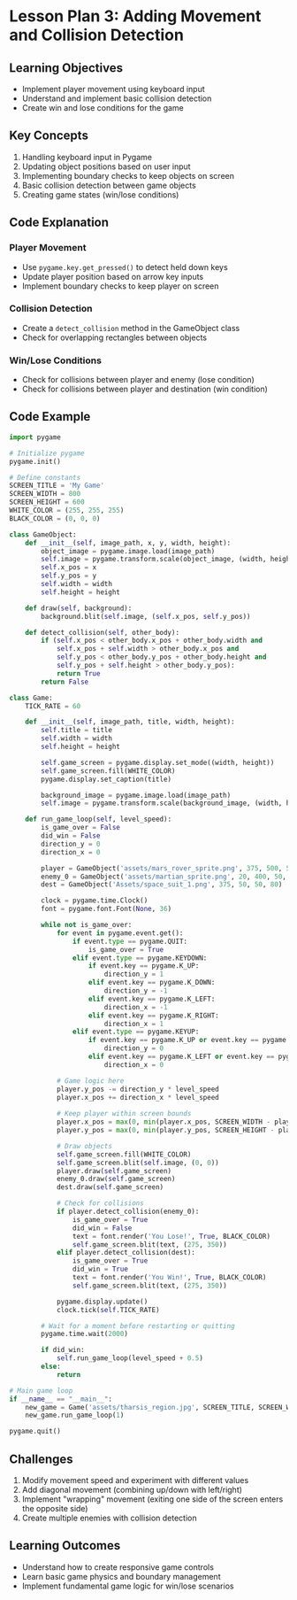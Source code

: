 # Lesson Plan 3: Adding Movement and Collision Detection

## Learning Objectives
- Implement player movement using keyboard input
- Understand and implement basic collision detection
- Create win and lose conditions for the game

## Key Concepts
1. Handling keyboard input in Pygame
2. Updating object positions based on user input
3. Implementing boundary checks to keep objects on screen
4. Basic collision detection between game objects
5. Creating game states (win/lose conditions)

## Code Explanation

### Player Movement
- Use `pygame.key.get_pressed()` to detect held down keys
- Update player position based on arrow key inputs
- Implement boundary checks to keep player on screen

### Collision Detection
- Create a `detect_collision` method in the GameObject class
- Check for overlapping rectangles between objects

### Win/Lose Conditions
- Check for collisions between player and enemy (lose condition)
- Check for collisions between player and destination (win condition)

## Code Example
```python
import pygame

# Initialize pygame
pygame.init()

# Define constants
SCREEN_TITLE = 'My Game'
SCREEN_WIDTH = 800
SCREEN_HEIGHT = 600
WHITE_COLOR = (255, 255, 255)
BLACK_COLOR = (0, 0, 0)

class GameObject:
    def __init__(self, image_path, x, y, width, height):
        object_image = pygame.image.load(image_path)
        self.image = pygame.transform.scale(object_image, (width, height))
        self.x_pos = x
        self.y_pos = y
        self.width = width
        self.height = height

    def draw(self, background):
        background.blit(self.image, (self.x_pos, self.y_pos))

    def detect_collision(self, other_body):
        if (self.x_pos < other_body.x_pos + other_body.width and
            self.x_pos + self.width > other_body.x_pos and
            self.y_pos < other_body.y_pos + other_body.height and
            self.y_pos + self.height > other_body.y_pos):
            return True
        return False

class Game:
    TICK_RATE = 60

    def __init__(self, image_path, title, width, height):
        self.title = title
        self.width = width
        self.height = height

        self.game_screen = pygame.display.set_mode((width, height))
        self.game_screen.fill(WHITE_COLOR)
        pygame.display.set_caption(title)

        background_image = pygame.image.load(image_path)
        self.image = pygame.transform.scale(background_image, (width, height))

    def run_game_loop(self, level_speed):
        is_game_over = False
        did_win = False
        direction_y = 0
        direction_x = 0

        player = GameObject('assets/mars_rover_sprite.png', 375, 500, 50, 50)
        enemy_0 = GameObject('assets/martian_sprite.png', 20, 400, 50, 50)
        dest = GameObject('Assets/space_suit_1.png', 375, 50, 50, 80)

        clock = pygame.time.Clock()
        font = pygame.font.Font(None, 36)

        while not is_game_over:
            for event in pygame.event.get():
                if event.type == pygame.QUIT:
                    is_game_over = True
                elif event.type == pygame.KEYDOWN:
                    if event.key == pygame.K_UP:
                        direction_y = 1
                    elif event.key == pygame.K_DOWN:
                        direction_y = -1
                    elif event.key == pygame.K_LEFT:
                        direction_x = -1
                    elif event.key == pygame.K_RIGHT:
                        direction_x = 1
                elif event.type == pygame.KEYUP:
                    if event.key == pygame.K_UP or event.key == pygame.K_DOWN:
                        direction_y = 0
                    elif event.key == pygame.K_LEFT or event.key == pygame.K_RIGHT:
                        direction_x = 0

            # Game logic here
            player.y_pos -= direction_y * level_speed
            player.x_pos += direction_x * level_speed
            
            # Keep player within screen bounds
            player.x_pos = max(0, min(player.x_pos, SCREEN_WIDTH - player.width))
            player.y_pos = max(0, min(player.y_pos, SCREEN_HEIGHT - player.height))

            # Draw objects
            self.game_screen.fill(WHITE_COLOR)
            self.game_screen.blit(self.image, (0, 0))
            player.draw(self.game_screen)
            enemy_0.draw(self.game_screen)
            dest.draw(self.game_screen)

            # Check for collisions
            if player.detect_collision(enemy_0):
                is_game_over = True
                did_win = False
                text = font.render('You Lose!', True, BLACK_COLOR)
                self.game_screen.blit(text, (275, 350))
            elif player.detect_collision(dest):
                is_game_over = True
                did_win = True
                text = font.render('You Win!', True, BLACK_COLOR)
                self.game_screen.blit(text, (275, 350))

            pygame.display.update()
            clock.tick(self.TICK_RATE)

        # Wait for a moment before restarting or quitting
        pygame.time.wait(2000)

        if did_win:
            self.run_game_loop(level_speed + 0.5)
        else:
            return

# Main game loop
if __name__ == "__main__":
    new_game = Game('assets/tharsis_region.jpg', SCREEN_TITLE, SCREEN_WIDTH, SCREEN_HEIGHT)
    new_game.run_game_loop(1)

pygame.quit()

```

## Challenges
1. Modify movement speed and experiment with different values
2. Add diagonal movement (combining up/down with left/right)
3. Implement "wrapping" movement (exiting one side of the screen enters the opposite side)
4. Create multiple enemies with collision detection

## Learning Outcomes
- Understand how to create responsive game controls
- Learn basic game physics and boundary management
- Implement fundamental game logic for win/lose scenarios

